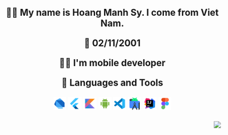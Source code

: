 <h2 align="center"ABOUNT ME</h2>

<p>
🙋‍♂️ My name is Hoang Manh Sy. I come from Viet Nam.

🎂 02/11/2001

👨‍💻 I'm mobile developer

🧰 Languages and Tools
</p>
<code><img height="30" src="dart.svg" alt="cpp"></code>
<code><img height="30" src="flutter.svg" alt="cpp"></code>
<code><img height="30" src="kotlin.svg" alt="cpp"></code>
<code><img height="30" src="android-os.svg" alt="cpp"></code>
<code><img height="30" src="vscode.svg" alt="vscode"></code>
<code><img height="30" src="android-studio.svg" alt="cpp"></code>
<code><img height="30" src="intellij-idea.svg" alt="cpp"></code>
<code><img height="30" src="figma.svg" alt="cpp"></code>
<p>
<img align="right"  src="https://github-readme-stats.vercel.app/api/top-langs/?username=Thethan01&layout=compact&theme=github_dark&hide_border=true"/>
</p>

